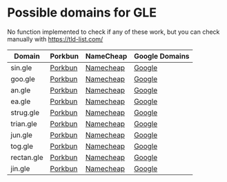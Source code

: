 # Possible domains for GLE

No function implemented to check if any of these work, but you can check manually with https://tld-list.com/

| Domain | Porkbun | NameCheap | Google Domains |
|---|---|---|---|
| sin.gle | [Porkbun](https://porkbun.com/checkout/search?prb=e814663da1&tlds=&idnLanguage=&search=search&q=sin.gle) | [Namecheap](https://www.namecheap.com/domains/registration/results/?domain=sin.gle) | [Google](https://domains.google.com/registrar/search?searchTerm=sin.gle) |
| goo.gle | [Porkbun](https://porkbun.com/checkout/search?prb=e814663da1&tlds=&idnLanguage=&search=search&q=goo.gle) | [Namecheap](https://www.namecheap.com/domains/registration/results/?domain=goo.gle) | [Google](https://domains.google.com/registrar/search?searchTerm=goo.gle) |
| an.gle | [Porkbun](https://porkbun.com/checkout/search?prb=e814663da1&tlds=&idnLanguage=&search=search&q=an.gle) | [Namecheap](https://www.namecheap.com/domains/registration/results/?domain=an.gle) | [Google](https://domains.google.com/registrar/search?searchTerm=an.gle) |
| ea.gle | [Porkbun](https://porkbun.com/checkout/search?prb=e814663da1&tlds=&idnLanguage=&search=search&q=ea.gle) | [Namecheap](https://www.namecheap.com/domains/registration/results/?domain=ea.gle) | [Google](https://domains.google.com/registrar/search?searchTerm=ea.gle) |
| strug.gle | [Porkbun](https://porkbun.com/checkout/search?prb=e814663da1&tlds=&idnLanguage=&search=search&q=strug.gle) | [Namecheap](https://www.namecheap.com/domains/registration/results/?domain=strug.gle) | [Google](https://domains.google.com/registrar/search?searchTerm=strug.gle) |
| trian.gle | [Porkbun](https://porkbun.com/checkout/search?prb=e814663da1&tlds=&idnLanguage=&search=search&q=trian.gle) | [Namecheap](https://www.namecheap.com/domains/registration/results/?domain=trian.gle) | [Google](https://domains.google.com/registrar/search?searchTerm=trian.gle) |
| jun.gle | [Porkbun](https://porkbun.com/checkout/search?prb=e814663da1&tlds=&idnLanguage=&search=search&q=jun.gle) | [Namecheap](https://www.namecheap.com/domains/registration/results/?domain=jun.gle) | [Google](https://domains.google.com/registrar/search?searchTerm=jun.gle) |
| tog.gle | [Porkbun](https://porkbun.com/checkout/search?prb=e814663da1&tlds=&idnLanguage=&search=search&q=tog.gle) | [Namecheap](https://www.namecheap.com/domains/registration/results/?domain=tog.gle) | [Google](https://domains.google.com/registrar/search?searchTerm=tog.gle) |
| rectan.gle | [Porkbun](https://porkbun.com/checkout/search?prb=e814663da1&tlds=&idnLanguage=&search=search&q=rectan.gle) | [Namecheap](https://www.namecheap.com/domains/registration/results/?domain=rectan.gle) | [Google](https://domains.google.com/registrar/search?searchTerm=rectan.gle) |
| jin.gle | [Porkbun](https://porkbun.com/checkout/search?prb=e814663da1&tlds=&idnLanguage=&search=search&q=jin.gle) | [Namecheap](https://www.namecheap.com/domains/registration/results/?domain=jin.gle) | [Google](https://domains.google.com/registrar/search?searchTerm=jin.gle) |
